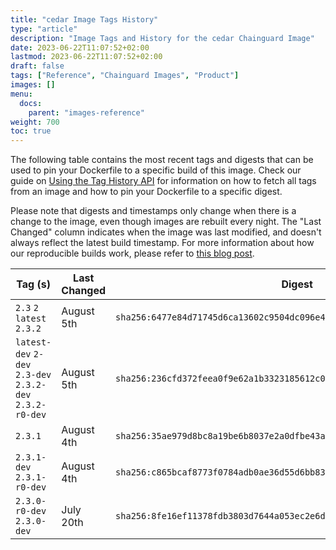 ```yaml
---
title: "cedar Image Tags History"
type: "article"
description: "Image Tags and History for the cedar Chainguard Image"
date: 2023-06-22T11:07:52+02:00
lastmod: 2023-06-22T11:07:52+02:00
draft: false
tags: ["Reference", "Chainguard Images", "Product"]
images: []
menu:
  docs:
    parent: "images-reference"
weight: 700
toc: true
---
```


The following table contains the most recent tags and digests that can be used to pin your Dockerfile to a specific build of this image. Check our guide on [Using the Tag History API](/chainguard/chainguard-images/using-the-tag-history-api/) for information on how to fetch all tags from an image and how to pin your Dockerfile to a specific digest.

Please note that digests and timestamps only change when there is a change to the image, even though images are rebuilt every night. The "Last Changed" column indicates when the image was last modified, and doesn't always reflect the latest build timestamp. For more information about how our reproducible builds work, please refer to [this blog post](https://www.chainguard.dev/unchained/reproducing-chainguards-reproducible-image-builds).

| Tag (s)                                                    | Last Changed | Digest                                                                    |
|------------------------------------------------------------|--------------|---------------------------------------------------------------------------|
|  `2.3` `2` `latest` `2.3.2`                                | August 5th   | `sha256:6477e84d71745d6ca13602c9504dc096e4e1a4150695846a7b97a3bad4fd9678` |
|  `latest-dev` `2-dev` `2.3-dev` `2.3.2-dev` `2.3.2-r0-dev` | August 5th   | `sha256:236cfd372feea0f9e62a1b3323185612c03ad71ff337b537dbc2b3b348041f2e` |
|  `2.3.1`                                                   | August 4th   | `sha256:35ae979d8bc8a19be6b8037e2a0dfbe43a90e1fdc31b35e6d3badce196c35696` |
|  `2.3.1-dev` `2.3.1-r0-dev`                                | August 4th   | `sha256:c865bcaf8773f0784adb0ae36d55d6bb83a55795763328391670032b1728dcb0` |
|  `2.3.0-r0-dev` `2.3.0-dev`                                | July 20th    | `sha256:8fe16ef11378fdb3803d7644a053ec2e6db2d6640064832307c9c555bce197ff` |
